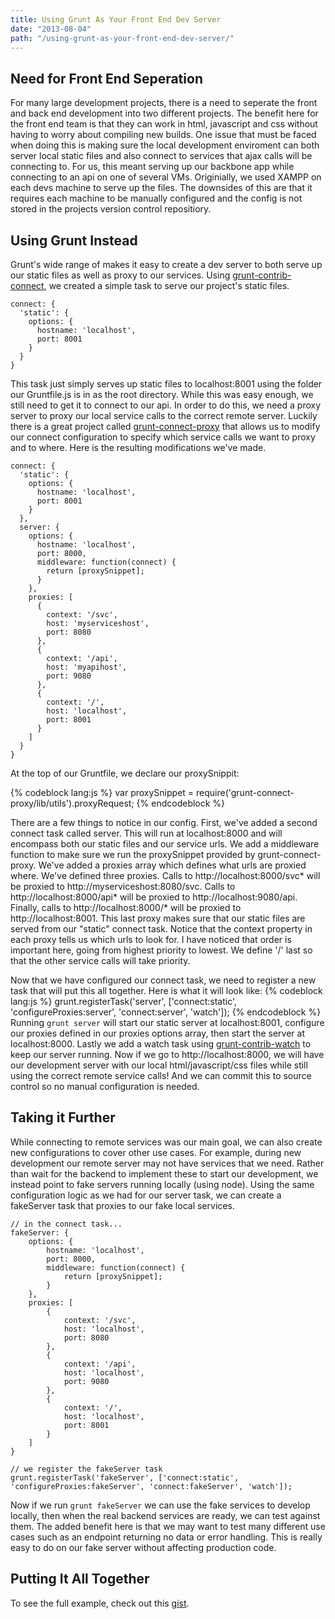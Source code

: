 ```yaml
---
title: Using Grunt As Your Front End Dev Server
date: "2013-08-04"
path: "/using-grunt-as-your-front-end-dev-server/"
---
```


## Need for Front End Seperation
For many large development projects, there is a need to seperate the front and back end development into two different projects.  The benefit here for the front end team is that they can work in html, javascript and css without having to worry about compiling new builds.  One issue that must be faced when doing this is making sure the local development enviroment can both server local static files and also connect to services that ajax calls will be connecting to.  For us, this meant serving up our backbone app while connecting to an api on one of several VMs. Originially, we used XAMPP on each devs machine to serve up the files.  The downsides of this are that it requires each machine to be manually configured and the config is not stored in the projects version control repositiory.

## Using Grunt Instead
Grunt's wide range of makes it easy to create a dev server to both serve up our static files as well as proxy to our services.  Using [grunt-contrib-connect](https://github.com/gruntjs/grunt-contrib-connect), we created a simple task to serve our project's static files.

    connect: {
      'static': {
        options: {
          hostname: 'localhost',
          port: 8001
        }
      }
    }

This task just simply serves up static files to localhost:8001 using the folder our Gruntfile.js is in as the root directory.  While this was easy enough, we still need to get it to connect to our api.  In order to do this, we need a proxy server to proxy our local service calls to the correct remote server.  Luckily there is a great project called [grunt-connect-proxy](https://github.com/drewzboto/grunt-connect-proxy) that allows us to modify our connect configuration to specify which service calls we want to proxy and to where.  Here is the resulting modifications we've made.

    connect: {
	  'static': {
	    options: {
	  	  hostname: 'localhost',
	  	  port: 8001
	    }
	  },
	  server: {
	    options: {
	      hostname: 'localhost',
	      port: 8000,
	      middleware: function(connect) {
	        return [proxySnippet];
	      }
	    },
	  	proxies: [
	      {
	      	context: '/svc',
	      	host: 'myserviceshost',
	      	port: 8080				
	      },
	      {
	      	context: '/api',
	      	host: 'myapihost',
	      	port: 9080
	      },
	      {
	        context: '/',
	        host: 'localhost',
	        port: 8001
	      }
		]
	  }
    }

At the top of our Gruntfile, we declare our proxySnippit:

{% codeblock lang:js %}
var proxySnippet = require('grunt-connect-proxy/lib/utils').proxyRequest;
{% endcodeblock %}

There are a few things to notice in our config.  First, we've added a second connect task called server.  This will run at localhost:8000 and will encompass both our static files and our service urls.  We add a middleware function to make sure we run the proxySnippet provided by grunt-connect-proxy.  We've added a proxies array which defines what urls are proxied where.  We've defined three proxies.  Calls to http://localhost:8000/svc* will be proxied to http://myserviceshost:8080/svc.  Calls to http://localhost:8000/api* will be proxied to http://localhost:9080/api.  Finally, calls to http://localhost:8000/* will be proxied to http://localhost:8001.  This last proxy makes sure that our static files are served from our "static" connect task.  Notice that the context property in each proxy tells us which urls to look for.  I have noticed that order is important here, going from highest priority to lowest.  We define '/' last so that the other service calls will take priority.

Now that we have configured our connect task, we need to register a new task that will put this all together.  Here is what it will look like:
{% codeblock lang:js %}
grunt.registerTask('server', ['connect:static', 'configureProxies:server', 'connect:server', 'watch']);
{% endcodeblock %}
Running `grunt server` will start our static server at localhost:8001, configure our proxies defined in our proxies options array, then start the server at localhost:8000.  Lastly we add a watch task using [grunt-contrib-watch](https://github.com/gruntjs/grunt-contrib-watch) to keep our server running.  Now if we go to http://localhost:8000, we will have our development server with our local html/javascript/css files while still using the correct remote service calls!  And we can commit this to source control so no manual configuration is needed.

## Taking it Further
While connecting to remote services was our main goal, we can also create new configurations to cover other use cases.  For example, during new development our remote server may not have services that we need.  Rather than wait for the backend to implement these to start our development, we instead point to fake servers running locally (using node).  Using the same configuration logic as we had for our server task, we can create a fakeServer task that proxies to our fake local services.

    // in the connect task...
	fakeServer: {
		options: {
			hostname: 'localhost',
			port: 8000,
			middleware: function(connect) {
				return [proxySnippet];
			}
		},
		proxies: [
			{
				context: '/svc',
				host: 'localhost',
				port: 8080				
			},
			{
				context: '/api',
				host: 'localhost',
				port: 9080
			},
			{
				context: '/',
				host: 'localhost',
				port: 8001
			}
		]
	}
	
    // we register the fakeServer task
    grunt.registerTask('fakeServer', ['connect:static', 'configureProxies:fakeServer', 'connect:fakeServer', 'watch']);

Now if we run `grunt fakeServer` we can use the fake services to develop locally, then when the real backend services are ready, we can test against them.  The added benefit here is that we may want to test many different use cases such as an endpoint returning no data or error handling.  This is really easy to do on our fake server without affecting production code.

## Putting It All Together
To see the full example, check out this [gist](https://gist.github.com/gbabiars/6149943).
